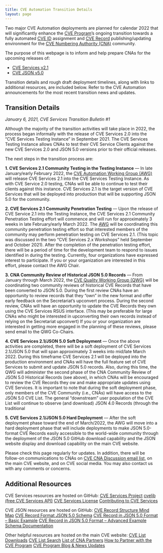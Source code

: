 ```yaml
---
title: CVE Automation Transition Details
layout: page
---
```

Two major CVE Automation deployments are planned for calendar 2022 that will significantly enhance the [CVE Program](https://www.cve.org/)’s ongoing transition towards a fully automated [CVE ID](https://www.cve.org/ResourcesSupport/Glossary?activeTerm=glossaryCVEID) assignment and [CVE Record](https://www.cve.org/ResourcesSupport/Glossary?activeTerm=glossaryRecord) publishing/updating environment for the [CVE Numbering Authority (CNA)](https://www.cve.org/ProgramOrganization/CNAs) community. 

The purpose of this webpage is to inform and help prepare CNAs for the upcoming releases of:

* [CVE Services v2.1](https://github.com/CVEProject/cve-services)
* [CVE JSON v5.0](https://github.com/CVEProject/cve-schema/blob/master/schema/v5.0/CVE_JSON_5.0_schema.json)

Transition details and rough draft deployment timelines, along with links to additional resources, are included below. Refer to the CVE Automation announcements for the most recent transition news and updates.

## Transition Details
*January 6, 2021, CVE Services Transition Bulletin #1*

Although the majority of the transition activities will take place in 2022, the process began informally with the release of CVE Services 2.0 into the “CVE Services Testing Instance” in September 2021. The CVE Services Testing Instance allows CNAs to test their CVE Service Clients against the new CVE Services 2.0 and JSON 5.0 versions prior to their official releases.

The next steps in the transition process are:

**1. CVE Services 2.1 Community Testing in the Testing Instance** — In late January/early February 2022, the [CVE Automation Working Group (AWG)](https://www.cve.org/ProgramOrganization/WorkingGroups#AutomationWorkingGroupAWG) will release CVE Services 2.1 into the CVE Services Testing Instance. As with CVE Service 2.0 testing, CNAs will be able to continue to test their clients against this instance. CVE Services 2.1 is the target version of CVE Services that will be deployed into production that will be supporting JSON 5.0 for the community. 

**2. CVE Services 2.1 Community Penetration Testing** — Upon the release of CVE Service 2.1 into the Testing Instance, the CVE Services 2.1 Community Penetration Testing effort will commence and will run for approximately 3 weeks in late February/early March 2022. The [AWG](https://www.cve.org/ProgramOrganization/WorkingGroups#AutomationWorkingGroupAWG) will be coordinating this community penetration testing effort so that interested members of the community may perform penetration testing on CVE Services 2.1. (This topic was discussed in the two “CVE Services 2.x Workshops” held September and October 2021). After the completion of the penetration testing effort, there will be a period of time for the development team to respond to issues identified in during the testing. Currently, four organizations have expressed interest to participate. If you or your organization are interested in this effort, please contact the AWG Chair. 

**3. CNA Community Review of Historical JSON 5.0 Records** — From January through March 2022, the [CVE Quality Working Group (QWG)]( https://www.cve.org/ProgramOrganization/WorkingGroups#QualityWorkingGroupQWG) will be coordinating two community reviews of historical CVE Records that have been converted to JSON 5.0. During the first review CNAs have an opportunity to review records that they “own” in the new format and offer early feedback on the Secretariat’s upconvert process. During the second review, CNAs will have an opportunity to update the CVE Records they own using the CVE Services RSUS interface. (This may be preferable for large CNAs who might be interested in upconverting their own records instead of relying on the Secretariat upconvert) If you or your organization are interested in getting more engaged in the planning of these reviews, please send email to the QWG Co-Chairs.

**4. CVE Services 2.1/JSON 5.0 Soft Deployment** — Once the above activities are completed, there will be a soft deployment of CVE Services 2.1/JSON 5.0 that will span approximately 3 weeks into mid/late March 2022. During this timeframe CVE Services 2.1 will be deployed into the production environment and CNAs will have the full feature set of CVE Services to submit and update JSON 5.0 records. Also, during this time, the QWG will administer the second phase of the CNA Community Review of JSON 5.0 Historical Records (see above), in which CNAs will be encouraged to review the CVE Records they ow and make appropriate updates using CVE Services. It is important to note that during the soft deployment phase, only members of the CVE Community (i.e., CNAs) will have access to the JSON 5.0 CVE List. The general “downstream” user population of the CVE List will continue to observe (and download) JSON 4.0 Records (through the traditional 

**5. CVE Services 2.1/JSON 5.0 Hard Deployment** — After the soft deployment phase toward the end of March/2022, the AWG will move into a hard deployment phase that will include deployments to make JSON 5.0-format CVE Records easily accessible to the world-wide community through the deployment of the JSON 5.0 GitHub download capability and the JSON website display and download capability on the main CVE website. 

Please check this page regularly for updates. In addition, there will be follow-on communications to CNAs on [CVE CNA Discussion email list](mailto:cve-cna-list@mitre.org), on the main CVE website, and on CVE social media. You may also contact us with any comments or concerns.

## Additional Resources 

CVE Services resources are hosted on GitHub:
[CVE Services Project](https://github.com/CVEProject/cve-services#project)
[cvelib (free CVE Services API)](https://github.com/RedHatProductSecurity/cvelib)
[CVE Services License](https://github.com/CVEProject/cve-services/blob/dev/LICENSE)
[Contributing to CVE Services](https://github.com/CVEProject/cve-services/blob/dev/CONTRIBUTING.md)

CVE JSON resources are hosted on GitHub:
[CVE Record Structure Mind Map](https://cveproject.github.io/cve-schema/schema/v5.0/docs/mindmap.html)
[CVE Record Format JSON 5.0 Schema](https://github.com/CVEProject/cve-schema/blob/master/schema/v5.0/CVE_JSON_5.0_schema.json)
[CVE Record in JSON 5.0 Format – Basic Example](https://github.com/cveproject/cve-schema/blob/master/schema/v5.0/docs/basic-example.json)
[CVE Record in JSON 5.0 Format – Advanced Example](https://github.com/cveproject/cve-schema/blob/master/schema/v5.0/docs/advanced-example.json)
[Schema Documentation](https://cveproject.github.io/cve-schema/schema/v5.0/docs/)

Other helpful resources are hosted on the main CVE website:
[CVE List Downloads](https://www.cve.org/Downloads)
[CVE List Search](https://www.cve.org/)
[List of CNA Partners](https://www.cve.org/PartnerInformation/ListofPartners)
[How to Partner with the CVE Program](https://www.cve.org/PartnerInformation/Partner#HowToBecomeAPartner)
[CVE Program Blog & News Updates](https://www.cve.org/Media/News/AllNews)


